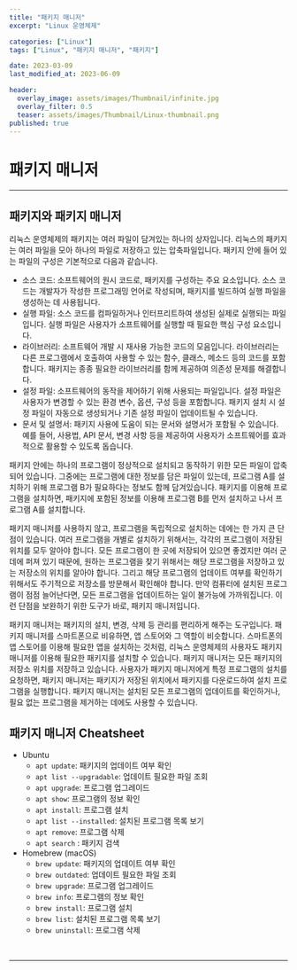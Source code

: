 ```yaml
---
title: "패키지 매니저"
excerpt: "Linux 운영체제"

categories: ["Linux"]
tags: ["Linux", "패키지 매니저", "패키지"]

date: 2023-03-09
last_modified_at: 2023-06-09

header:
  overlay_image: assets/images/Thumbnail/infinite.jpg
  overlay_filter: 0.5 
  teaser: assets/images/Thumbnail/Linux-thumbnail.png
published: true
---
```


# 패키지 매니저

---

## 패키지와 패키지 매니저

 리눅스 운영체제의 패키지는 여러 파일이 담겨있는 하나의 상자입니다. 리눅스의 패키지는 여러 파일을 모아 하나의 파일로 저장하고 있는 압축파일입니다. 패키지 안에 들어 있는 파일의 구성은 기본적으로 다음과 같습니다.

- 소스 코드: 소프트웨어의 원시 코드로, 패키지를 구성하는 주요 요소입니다. 소스 코드는 개발자가 작성한 프로그래밍 언어로 작성되며, 패키지를 빌드하여 실행 파일을 생성하는 데 사용됩니다.
- 실행 파일: 소스 코드를 컴파일하거나 인터프리트하여 생성된 실제로 실행되는 파일입니다. 실행 파일은 사용자가 소프트웨어를 실행할 때 필요한 핵심 구성 요소입니다.
- 라이브러리: 소프트웨어 개발 시 재사용 가능한 코드의 모음입니다. 라이브러리는 다른 프로그램에서 호출하여 사용할 수 있는 함수, 클래스, 메소드 등의 코드를 포함합니다. 패키지는 종종 필요한 라이브러리를 함께 제공하여 의존성 문제를 해결합니다.
- 설정 파일: 소프트웨어의 동작을 제어하기 위해 사용되는 파일입니다. 설정 파일은 사용자가 변경할 수 있는 환경 변수, 옵션, 구성 등을 포함합니다. 패키지 설치 시 설정 파일이 자동으로 생성되거나 기존 설정 파일이 업데이트될 수 있습니다.
- 문서 및 설명서: 패키지 사용에 도움이 되는 문서와 설명서가 포함될 수 있습니다. 예를 들어, 사용법, API 문서, 변경 사항 등을 제공하여 사용자가 소프트웨어를 효과적으로 활용할 수 있도록 돕습니다.

 패키지 안에는 하나의 프로그램이 정상적으로 설치되고 동작하기 위한 모든 파일이 압축되어 있습니다. 그중에는 프로그램에 대한 정보를 담은 파일이 있는데, 프로그램 A를 설치하기 위해 프로그램 B가 필요하다는 정보도 함께 담겨있습니다. 패키지를 이용해 프로그램을 설치하면, 패키지에 포함된 정보를 이용해 프로그램 B를 먼저 설치하고 나서 프로그램 A를 설치합니다.

패키지 매니저를 사용하지 않고, 프로그램을 독립적으로 설치하는 데에는 한 가지 큰 단점이 있습니다. 여러 프로그램을 개별로 설치하기 위해서는, 각각의 프로그램이 저장된 위치를 모두 알아야 합니다. 모든 프로그램이 한 곳에 저장되어 있으면 좋겠지만 여러 군데에 퍼져 있기 때문에, 원하는 프로그램을 찾기 위해서는 해당 프로그램을 저장하고 있는 저장소의 위치를 알아야 합니다. 그리고 해당 프로그램의 업데이트 여부를 확인하기 위해서도 주기적으로 저장소를 방문해서 확인해야 합니다. 만약 컴퓨터에 설치된 프로그램이 점점 늘어난다면, 모든 프로그램을 업데이트하는 일이 불가능에 가까워집니다. 이런 단점을 보완하기 위한 도구가 바로, 패키지 매니저입니다.

패키지 매니저는 패키지의 설치, 변경, 삭제 등 관리를 편리하게 해주는 도구입니다. 패키지 매니저를 스마트폰으로 비유하면, 앱 스토어와 그 역할이 비슷합니다. 스마트폰의 앱 스토어를 이용해 필요한 앱을 설치하는 것처럼, 리눅스 운영체제의 사용자도 패키지 매니저를 이용해 필요한 패키지를 설치할 수 있습니다. 패키지 매니저는 모든 패키지의 저장소 위치를 저장하고 있습니다. 사용자가 패키지 매니저에게 특정 프로그램의 설치를 요청하면, 패키지 매니저는 패키지가 저장된 위치에서 패키지를 다운로드하여 설치 프로그램을 실행합니다. 패키지 매니저는 설치된 모든 프로그램의 업데이트를 확인하거나, 필요 없는 프로그램을 제거하는 데에도 사용할 수 있습니다.

## 패키지 매니저 Cheatsheet

- Ubuntu
  - `apt update`: 패키지의 업데이트 여부 확인
  - `apt list --upgradable`: 업데이트 필요한 파일 조회
  - `apt upgrade`: 프로그램 업그레이드
  - `apt show`: 프로그램의 정보 확인
  - `apt install`: 프로그램 설치
  - `apt list --installed`: 설치된 프로그램 목록 보기
  - `apt remove`: 프로그램 삭제
  - `apt search` : 패키지 검색
- Homebrew (macOS)
  - `brew update`: 패키지의 업데이트 여부 확인
  - `brew outdated`: 업데이트 필요한 파일 조회
  - `brew upgrade`: 프로그램 업그레이드
  - `brew info`: 프로그램의 정보 확인
  - `brew install`: 프로그램 설치
  - `brew list`: 설치된 프로그램 목록 보기
  - `brew uninstall`: 프로그램 삭제

<br>

---

<br>